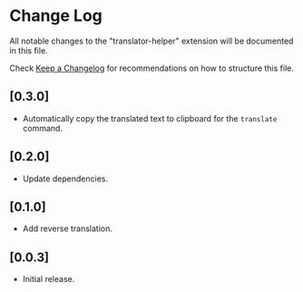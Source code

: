 # Change Log

All notable changes to the "translator-helper" extension will be documented in this file.

Check [Keep a Changelog](http://keepachangelog.com/) for recommendations on how to structure this file.

## [0.3.0]

- Automatically copy the translated text to clipboard for the `translate` command.

## [0.2.0]

- Update dependencies.

## [0.1.0]

- Add reverse translation.

## [0.0.3]

- Initial release.
